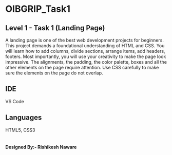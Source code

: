 <h1>OIBGRIP_Task1</h1>
<h2>Level 1 - Task 1 (Landing Page)</h2>
A landing page is one of the best web development projects for beginners. This project demands a foundational understanding of HTML and CSS. You will learn how to add columns, divide sections, arrange items, add headers, footers. Most importantly, you will use your creativity to make the page look impressive. The alignments, the padding, the color palette, boxes and all the other elements on the page require attention. Use CSS carefully to make sure the elements on the page do not overlap.

<h2>IDE</h2> 
VS Code

<h2>Languages</h2> 
HTML5,
CSS3
<br>
<br>

<h4>Designed By:- Rishikesh Naware</h4>
